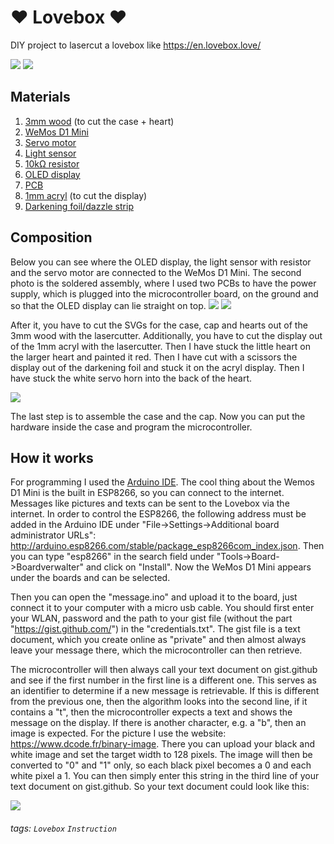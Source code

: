 ❤️ Lovebox ❤️
===
DIY project to lasercut a lovebox like https://en.lovebox.love/

![](https://i.imgur.com/5MPBxsc.jpg)
![](https://github.com/julisa99/Lovebox/blob/master/docs/images/demo_lovebox.gif)

## Materials
1. [3mm wood](https://www.amazon.de/dp/B0002FQKX4) (to cut the case + heart)
2. [WeMos D1 Mini](https://www.amazon.de/dp/B01N9RXGHY)
3. [Servo motor](https://www.amazon.de/dp/B07236KYVC)
4. [Light sensor](https://www.amazon.de/dp/B01LX0ZQHL)
5. [10kΩ resistor](https://www.amazon.de/dp/B072BHDBDG)
6. [OLED display](https://www.amazon.de/dp/B074NJMPYJ)
7. [PCB](https://www.amazon.de/dp/B00VL1KHJQ)
8. [1mm acryl](https://www.amazon.de/dp/B07T4JSXYR) (to cut the display)
9. [Darkening foil/dazzle strip](https://www.amazon.de/dp/B001CC6VYO)

## Composition 
Below you can see where the OLED display, the light sensor with resistor and the servo motor are connected to the WeMos D1 Mini.
The second photo is the soldered assembly, where I used two PCBs to have the power supply, which is plugged into the microcontroller board, on the ground and so that the OLED display can lie straight on top.
![](https://i.imgur.com/Y7jeOma.png)
![](https://i.imgur.com/9Fiw6kp.jpg)

After it, you have to cut the SVGs for the case, cap and hearts out of the 3mm wood with the lasercutter. Additionally, you have to cut the display out of the 1mm acryl with the lasercutter. Then I have stuck the little heart on the larger heart and painted it red. Then I have cut with a scissors the display out of the darkening foil and stuck it on the acryl display. Then I have stuck the white servo horn into the back of the heart.

![](https://i.imgur.com/y2joo0B.jpg)

The last step is to assemble the case and the cap. Now you can put the hardware inside the case and program the microcontroller.

## How it works

For programming I used the [Arduino IDE](https://www.arduino.cc/en/Main/Software). The cool thing about the Wemos D1 Mini is the built in ESP8266, so you can connect to the internet. Messages like pictures and texts can be sent to the Lovebox via the internet. In order to control the ESP8266, the following address must be added in the Arduino IDE under "File->Settings->Additional board administrator URLs": http://arduino.esp8266.com/stable/package_esp8266com_index.json. Then you can type "esp8266" in the search field under "Tools->Board->Boardverwalter" and click on "Install". Now the WeMos D1 Mini appears under the boards and can be selected.

Then you can open the "message.ino" and upload it to the board, just connect it to your computer with a micro usb cable. You should first enter your WLAN, password and the path to your gist file (without the part "https://gist.github.com/") in the "credentials.txt". The gist file is a text document, which you create online as "private" and then almost always leave your message there, which the microcontroller can then retrieve.

The microcontroller will then always call your text document on gist.github and see if the first number in the first line is a different one. This serves as an identifier to determine if a new message is retrievable.
If this is different from the previous one, then the algorithm looks into the second line, if it contains a "t", then the microcontroller expects a text and shows the message on the display. If there is another character, e.g. a "b", then an image is expected. For the picture I use the website: https://www.dcode.fr/binary-image. There you can upload your black and white image and set the target width to 128 pixels. The image will then be converted to "0" and "1" only, so each black pixel becomes a 0 and each white pixel a 1. You can then simply enter this string in the third line of your text document on gist.github. So your text document could look like this:

![](https://i.imgur.com/07qDPxb.png)

###### tags: `Lovebox` `Instruction`
